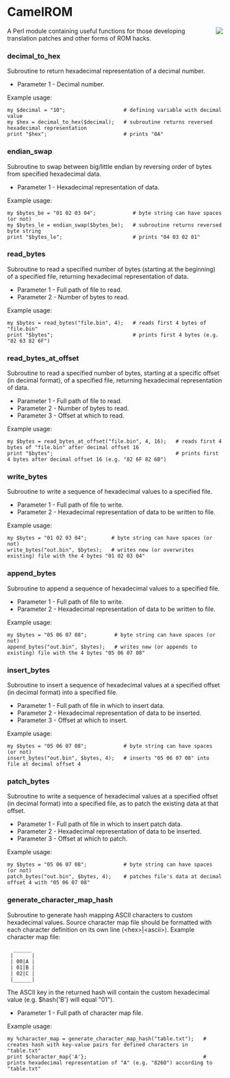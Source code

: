 # CamelROM
<img align="right" src="https://i.imgur.com/K3dXPTm.png">A Perl module containing useful functions for those developing translation patches and other forms of ROM hacks.

### decimal_to_hex
Subroutine to return hexadecimal representation of a decimal number.
- Parameter 1 - Decimal number.

Example usage:
```
my $decimal = "10";                   # defining variable with decimal value
my $hex = decimal_to_hex($decimal);   # subroutine returns reversed hexadecimal representation
print "$hex";                         # prints "0A"
```

### endian_swap
Subroutine to swap between big/little endian by reversing order of bytes from specified hexadecimal data.
- Parameter 1 - Hexadecimal representation of data.

Example usage:
```
my $bytes_be = "01 02 03 04";            # byte string can have spaces (or not)
my $bytes_le = endian_swap($bytes_be);   # subroutine returns reversed byte string
print "$bytes_le";                       # prints "04 03 02 01"
```

### read_bytes
Subroutine to read a specified number of bytes (starting at the beginning) of a specified file, returning hexadecimal representation of data.
- Parameter 1 - Full path of file to read.
- Parameter 2 - Number of bytes to read.

Example usage:
```
my $bytes = read_bytes("file.bin", 4);   # reads first 4 bytes of "file.bin"
print "$bytes";                          # prints first 4 bytes (e.g. "82 63 82 6F")
```

### read_bytes_at_offset
Subroutine to read a specified number of bytes, starting at a specific offset (in decimal format), of a specified file, returning hexadecimal representation of data.
- Parameter 1 - Full path of file to read.
- Parameter 2 - Number of bytes to read.
- Parameter 3 - Offset at which to read.

Example usage:
```
my $bytes = read_bytes_at_offset("file.bin", 4, 16);   # reads first 4 bytes of "file.bin" after decimal offset 16
print "$bytes";                                        # prints first 4 bytes after decimal offset 16 (e.g. "82 6F 82 6B")
```

### write_bytes
Subroutine to write a sequence of hexadecimal values to a specified file.
- Parameter 1 - Full path of file to write.
- Parameter 2 - Hexadecimal representation of data to be written to file.

Example usage:
```
my $bytes = "01 02 03 04";        # byte string can have spaces (or not)
write_bytes("out.bin", $bytes);   # writes new (or overwrites existing) file with the 4 bytes "01 02 03 04"
```

### append_bytes
Subroutine to append a sequence of hexadecimal values to a specified file.
- Parameter 1 - Full path of file to write.
- Parameter 2 - Hexadecimal representation of data to be written to file.

Example usage:
```
my $bytes = "05 06 07 08";         # byte string can have spaces (or not)
append_bytes("out.bin", $bytes);   # writes new (or appends to existing) file with the 4 bytes "05 06 07 08"
```

### insert_bytes
Subroutine to insert a sequence of hexadecimal values at a specified offset (in decimal format) into a specified file.
- Parameter 1 - Full path of file in which to insert data.
- Parameter 2 - Hexadecimal representation of data to be inserted.
- Parameter 3 - Offset at which to insert.

Example usage:
```
my $bytes = "05 06 07 08";            # byte string can have spaces (or not)
insert_bytes("out.bin", $bytes, 4);   # inserts "05 06 07 08" into file at decimal offset 4
```

### patch_bytes
Subroutine to write a sequence of hexadecimal values at a specified offset (in decimal format) into a specified file, as to patch the existing data at that offset.
- Parameter 1 - Full path of file in which to insert patch data.
- Parameter 2 - Hexadecimal representation of data to be inserted.
- Parameter 3 - Offset at which to patch.

Example usage:
```
my $bytes = "05 06 07 08";            # byte string can have spaces (or not)
patch_bytes("out.bin", $bytes, 4);    # patches file's data at decimal offset 4 with "05 06 07 08"
```

### generate_character_map_hash
Subroutine to generate hash mapping ASCII characters to custom hexadecimal values. Source character map file should be formatted with each character definition on its own line (\<hex\>|\<ascii\>). Example character map file:
``` 
  ______
 |      |
 | 00|A |
 | 01|B |
 | 02|C |
 |______|
```

The ASCII key in the returned hash will contain the custom hexadecimal value (e.g. $hash{'B'} will equal "01").
- Parameter 1 - Full path of character map file.

Example usage:
```
my %character_map = generate_character_map_hash("table.txt");   # creates hash with key-value pairs for defined characters in "table.txt"
print $character_map{'A'};                                      # prints hexadecimal representation of "A" (e.g. "8260") according to "table.txt"
```
